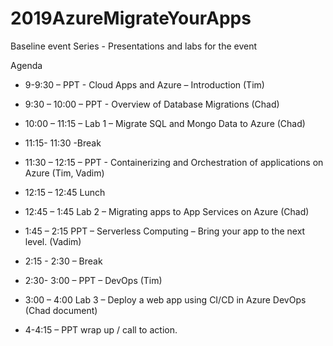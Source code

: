 # 2019AzureMigrateYourApps
Baseline event Series - Presentations and labs for the event

Agenda
 - 9-9:30 – PPT - Cloud Apps and Azure – Introduction  (Tim)

 - 9:30 – 10:00 – PPT -  Overview of Database Migrations (Chad)

 - 10:00 – 11:15 – Lab 1 – Migrate SQL and Mongo Data to Azure (Chad)

 - 11:15- 11:30 -Break

 - 11:30 – 12:15  – PPT - Containerizing and Orchestration of applications on Azure (Tim, Vadim)

 - 12:15 – 12:45 Lunch

 - 12:45 – 1:45 Lab 2 – Migrating apps to App Services on Azure (Chad)

 - 1:45 – 2:15 PPT – Serverless Computing – Bring your app to the next level. (Vadim)

 - 2:15  - 2:30 – Break

 - 2:30- 3:00 – PPT – DevOps (Tim)

 - 3:00 – 4:00 Lab 3 – Deploy a web app using CI/CD in Azure DevOps (Chad document)

 - 4-4:15 – PPT wrap up / call to action.

